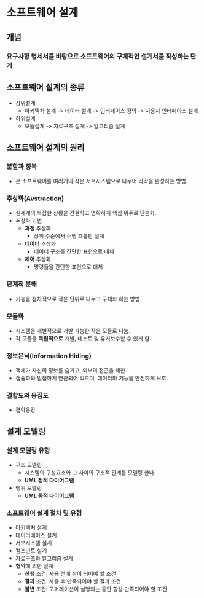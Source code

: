 # 소프트웨어 설계
## 개념
### 요구사항 명세서를 바탕으로 소프트웨어의 구체적인 설계서를 작성하는 단계
## 소프트웨어 설계의 종류
- 상위설계
  - 아키텍처 설계 -> 데이터 설계 -> 인터페이스 정의 -> 사용자 인터페이스 설계
- 하위설계
  - 모듈설계 -> 자료구조 설계 -> 알고리즘 설계
## 소프트웨어 설계의 원리
### 분할과 정복
- 큰 소프트웨어를 여러개의 작은 서브시스템으로 나누어 각각을 완성하는 방법.
### 추상화(Avstraction)
- 실세계의 복잡한 상황을 간결하고 명확하게 핵심 위주로 단순화. 
- 추상화 기법
  - **과정** 추상화
    - 상위 수준에서 수행 흐름만 설계
  - **데이터** 추상화
    - 데이터 구조를 간단한 표현으로 대체 
  - **제어** 추상화
    - 명령들을 간단한 표현으로 대체     
### 단계적 분해
- 기능을 점차적으로 작은 단위로 나누고 구체화 하는 방법
### 모듈화
- 시스템을 개별적으로 개발 가능한 작은 모듈로 나눔.
- 각 모듈을 **독립적으로** 개발, 테스트 및 유지보수할 수 있게 함.

### 정보은닉(Information Hiding)
- 객체가 자신의 정보를 숨기고, 외부의 접근을 제한.
- 캡슐화와 밀접하게 연관되어 있으며, 데이터와 기능을 안전하게 보호.

### 결합도와 응집도
- 결약응강
  
## 설계 모델링
### 설계 모델링 유형
- 구조 모델링
    - 시스템의 구성요소와 그 사이의 구조적 관계를 모델링 한다.
    - **UML 정적 다이어그램**
- 행위 모델링
  - **UML 동적 다이어그램**

### 소프트웨어 설계 절차 및 유형
- 아키텍처 설계
- 데이터베이스 설계
- 서브시스템 설계
- 컴포넌트 설계
- 자료구조와 알고리즘 설계
- **협약**에 의한 설계
  - **선행** 조건: 사용 전에 참이 되어야 할 조건
  - **결과** 조건: 사용 후 만족되어야 할 결과 조건
  - **불변** 조건: 오퍼레이션이 실행되는 동안 항상 만족되어야 할 조건 